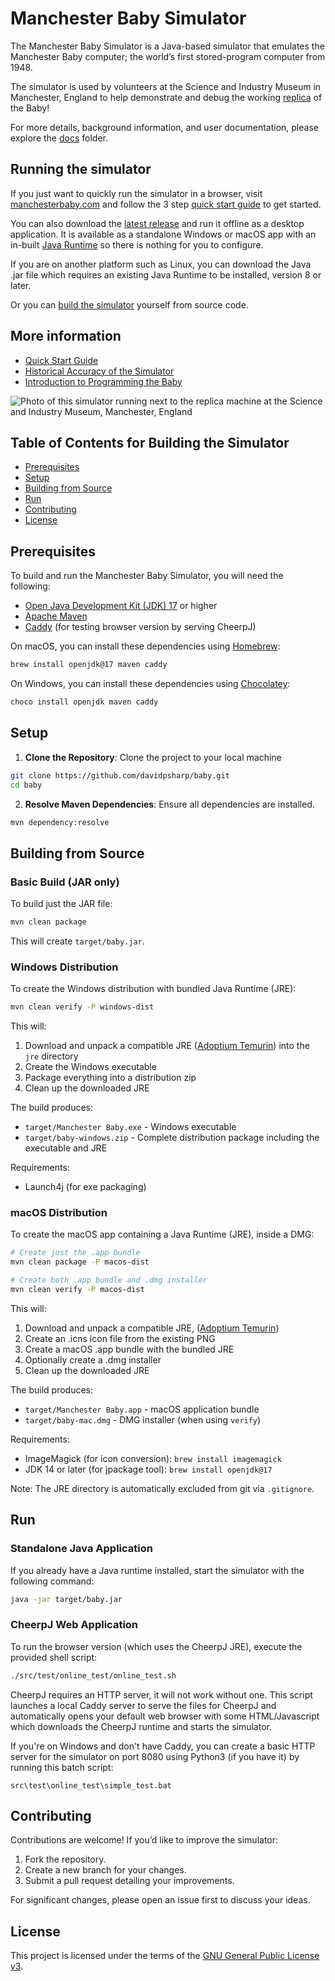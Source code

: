 # Manchester Baby Simulator

The Manchester Baby Simulator is a Java-based simulator that emulates the Manchester Baby computer; the world’s first stored-program computer from 1948.

The simulator is used by volunteers at the Science and Industry Museum in Manchester, England to help demonstrate and debug the working [replica](https://www.scienceandindustrymuseum.org.uk/whats-on/meet-baby) of the Baby!

For more details, background information, and user documentation, please explore the [docs](docs/) folder.

## Running the simulator

If you just want to quickly run the simulator in a browser, visit [manchesterbaby.com](https://manchesterbaby.com) and follow the 3 step [quick start guide](docs/quick-start-guide.md) to get started.

You can also download the [latest release](https://github.com/davidpsharp/baby/releases) and run it offline as a desktop application. It is available as a standalone Windows or macOS app with an in-built [Java Runtime](https://adoptium.net/) so there is nothing for you to configure.

If you are on another platform such as Linux, you can download the Java .jar file which requires an existing Java Runtime to be installed, version 8 or later.

Or you can [build the simulator](#table-of-contents-for-building-the-simulator) yourself from source code.

## More information ##

- [Quick Start Guide](docs/quick-start-guide.md)
- [Historical Accuracy of the Simulator](docs/historical-accuracy.md)
- [Introduction to Programming the Baby](docs/intro-to-programming-the-baby.md)

![Photo of this simulator running next to the replica machine at the Science and Industry Museum, Manchester, England](https://davidsharp.com/baby/makerfaire.jpg)

## Table of Contents for Building the Simulator



- [Prerequisites](#prerequisites)
- [Setup](#setup)
- [Building from Source](#building-from-source)
- [Run](#run)
- [Contributing](#contributing)
- [License](#license)


## Prerequisites

To build and run the Manchester Baby Simulator, you will need the following:

- [Open Java Development Kit (JDK) 17](https://openjdk.org/projects/jdk/17/) or higher
- [Apache Maven](https://maven.apache.org/download.cgi)
- [Caddy](https://caddyserver.com/download) (for testing browser version by serving CheerpJ)

On macOS, you can install these dependencies using [Homebrew](https://brew.sh/):

```bash
brew install openjdk@17 maven caddy
```

On Windows, you can install these dependencies using [Chocolatey](https://chocolatey.org/):

```bash
choco install openjdk maven caddy
```

## Setup

1.	**Clone the Repository**: Clone the project to your local machine
```bash
git clone https://github.com/davidpsharp/baby.git
cd baby
```

2. **Resolve Maven Dependencies**: Ensure all dependencies are installed.
```bash
mvn dependency:resolve
```

## Building from Source

### Basic Build (JAR only)
To build just the JAR file:
```bash
mvn clean package
```
This will create `target/baby.jar`.

### Windows Distribution
To create the Windows distribution with bundled Java Runtime (JRE):

```bash
mvn clean verify -P windows-dist
```

This will:
1. Download and unpack a compatible JRE ([Adoptium Temurin](https://adoptium.net/)) into the `jre` directory
2. Create the Windows executable
3. Package everything into a distribution zip
4. Clean up the downloaded JRE

The build produces:
- `target/Manchester Baby.exe` - Windows executable
- `target/baby-windows.zip` - Complete distribution package including the executable and JRE

Requirements:
- Launch4j (for exe packaging)

### macOS Distribution
To create the macOS app containing a Java Runtime (JRE), inside a DMG:

```bash
# Create just the .app bundle
mvn clean package -P macos-dist

# Create both .app bundle and .dmg installer
mvn clean verify -P macos-dist
```

This will:
1. Download and unpack a compatible JRE, ([Adoptium Temurin](https://adoptium.net/))
2. Create an .icns icon file from the existing PNG
3. Create a macOS .app bundle with the bundled JRE
4. Optionally create a .dmg installer
5. Clean up the downloaded JRE

The build produces:
- `target/Manchester Baby.app` - macOS application bundle
- `target/baby-mac.dmg` - DMG installer (when using `verify`)

Requirements:
- ImageMagick (for icon conversion): `brew install imagemagick`
- JDK 14 or later (for jpackage tool): `brew install openjdk@17`

Note: The JRE directory is automatically excluded from git via `.gitignore`.

## Run

### Standalone Java Application

If you already have a Java runtime installed, start the simulator with the following command:
```bash
java -jar target/baby.jar
```

### CheerpJ Web Application

To run the browser version (which uses the CheerpJ JRE), execute the provided shell script:

```bash
./src/test/online_test/online_test.sh
```

CheerpJ requires an HTTP server, it will not work without one. This script launches a local
Caddy server to serve the files for CheerpJ and automatically
opens your default web browser with some HTML/Javascript which downloads the CheerpJ
runtime and starts the simulator.

If you're on Windows and don't have Caddy, you can create a basic HTTP server for the simulator
on port 8080 using Python3 (if you have it) by running this batch script:

```
src\test\online_test\simple_test.bat
```


## Contributing

Contributions are welcome! If you’d like to improve the simulator:

1.	Fork the repository.
2.	Create a new branch for your changes.
3.	Submit a pull request detailing your improvements.

For significant changes, please open an issue first to discuss your ideas.

## License

This project is licensed under the terms of the [GNU General Public License v3](LICENSE).
